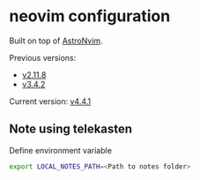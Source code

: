 # neovim configuration

Built on top of [AstroNvim](https://astronvim.com/).

Previous versions:

- [v2.11.8](https://github.com/AstroNvim/AstroNvim/tree/v2.11.8)
- [v3.4.2](https://github.com/AstroNvim/AstroNvim/tree/v3.4.2)

Current version: [v4.4.1](https://github.com/AstroNvim/AstroNvim/tree/v4.4.1)

## Note using telekasten

Define environment variable

```bash
export LOCAL_NOTES_PATH=<Path to notes folder>
```
